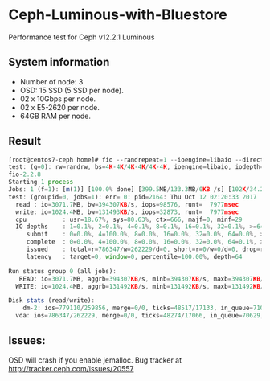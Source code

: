 # Ceph-Luminous-with-Bluestore
Performance test for Ceph v12.2.1 Luminous

## System information
- Number of node: 3
- OSD: 15 SSD (5 SSD per node).
- 02 x 10Gbps per node.
- 02 x E5-2620 per node.
- 64GB RAM per node.

## Result
```javascript
[root@centos7-ceph home]# fio --randrepeat=1 --ioengine=libaio --direct=1 --gtod_reduce=1 --name=test --filename=test --bs=4k --iodepth=64 --size=4G --readwrite=randrw --rwmixread=75
test: (g=0): rw=randrw, bs=4K-4K/4K-4K/4K-4K, ioengine=libaio, iodepth=64
fio-2.2.8
Starting 1 process
Jobs: 1 (f=1): [m(1)] [100.0% done] [399.5MB/133.3MB/0KB /s] [102K/34.2K/0 iops] [eta 00m:00s]
test: (groupid=0, jobs=1): err= 0: pid=2164: Thu Oct 12 02:20:33 2017
  read : io=3071.7MB, bw=394307KB/s, iops=98576, runt=  7977msec
  write: io=1024.4MB, bw=131493KB/s, iops=32873, runt=  7977msec
  cpu          : usr=18.67%, sys=80.63%, ctx=666, majf=0, minf=29
  IO depths    : 1=0.1%, 2=0.1%, 4=0.1%, 8=0.1%, 16=0.1%, 32=0.1%, >=64=100.0%
     submit    : 0=0.0%, 4=100.0%, 8=0.0%, 16=0.0%, 32=0.0%, 64=0.0%, >=64=0.0%
     complete  : 0=0.0%, 4=100.0%, 8=0.0%, 16=0.0%, 32=0.0%, 64=0.1%, >=64=0.0%
     issued    : total=r=786347/w=262229/d=0, short=r=0/w=0/d=0, drop=r=0/w=0/d=0
     latency   : target=0, window=0, percentile=100.00%, depth=64

Run status group 0 (all jobs):
   READ: io=3071.7MB, aggrb=394307KB/s, minb=394307KB/s, maxb=394307KB/s, mint=7977msec, maxt=7977msec
  WRITE: io=1024.4MB, aggrb=131492KB/s, minb=131492KB/s, maxb=131492KB/s, mint=7977msec, maxt=7977msec

Disk stats (read/write):
    dm-2: ios=779110/259856, merge=0/0, ticks=48517/17133, in_queue=71085, util=98.79%, aggrios=786347/262229, aggrmerge=0/0, aggrticks=48274/17066, aggrin_queue=70629, aggrutil=98.76%
  vda: ios=786347/262229, merge=0/0, ticks=48274/17066, in_queue=70629, util=98.76%
  ```
  ## Issues:
  OSD will crash if you enable jemalloc. Bug tracker at http://tracker.ceph.com/issues/20557
